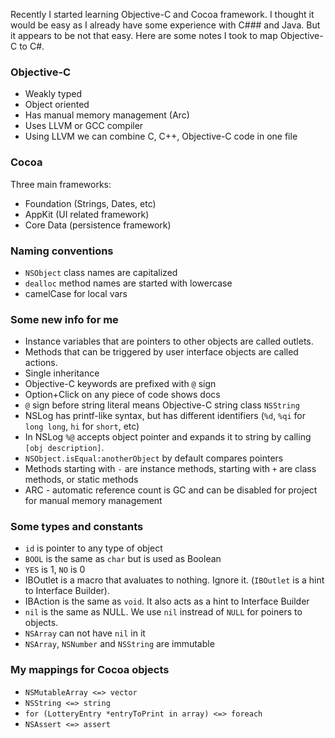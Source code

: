 Recently I started learning Objective-C and Cocoa framework. I thought it would be easy as I already have some experience with C### and Java. But it appears to be not that easy. Here are some notes I took to map Objective-C to C#.

### Objective-C
- Weakly typed
- Object oriented
- Has manual memory management (Arc)
- Uses LLVM or GCC compiler
- Using LLVM we can combine C, C++, Objective-C code in one file

### Cocoa
Three main frameworks:

- Foundation (Strings, Dates, etc)
- AppKit (UI related framework)
- Core Data (persistence framework)

### Naming conventions
- `NSObject` class names are capitalized
- `dealloc` method names are started with lowercase
- camelCase for local vars

### Some new info for me

- Instance variables that are pointers to other objects are called outlets. 
- Methods that can be triggered by user interface objects are called actions.
- Single inheritance
- Objective-C keywords are prefixed with `@` sign
- Option+Click on any piece of code shows docs
- `@` sign before string literal means Objective-C string class `NSString`
- NSLog has printf-like syntax, but has different identifiers (`%d`, `%qi` for `long long`, `hi` for `short`, etc)
- In NSLog `%@` accepts object pointer and expands it to string by calling `[obj description]`.
- `NSObject.isEqual:anotherObject` by default compares pointers
- Methods starting with `-` are instance methods, starting with `+` are class methods, or static methods
- ARC - automatic reference count is GC and can be disabled for project for manual memory management

### Some types and constants
- `id` is pointer to any type of object
- `BOOL` is the same as `char` but is used as Boolean
- `YES` is 1, `NO` is 0
- IBOutlet is a macro that avaluates to nothing. Ignore it. (`IBOutlet` is a hint to Interface Builder).
- IBAction is the same as `void`. It also acts as a hint to Interface Builder
- `nil` is the same as NULL. We use `nil` instread of `NULL` for poiners to objects.
- `NSArray` can not have `nil` in it
- `NSArray`, `NSNumber` and `NSString` are immutable

### My mappings for Cocoa objects

- `NSMutableArray <=> vector`
- `NSString <=> string`
- `for (LotteryEntry *entryToPrint in array) <=> foreach`
- `NSAssert <=> assert`


